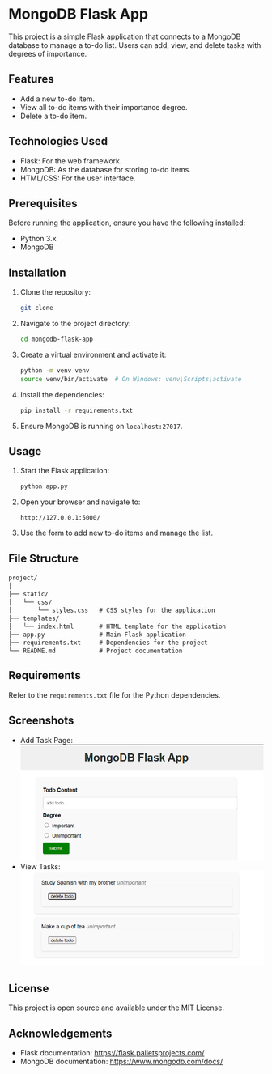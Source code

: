 # MongoDB Flask App

This project is a simple Flask application that connects to a MongoDB database to manage a to-do list. Users can add, view, and delete tasks with degrees of importance.

## Features
- Add a new to-do item.
- View all to-do items with their importance degree.
- Delete a to-do item.

## Technologies Used
- Flask: For the web framework.
- MongoDB: As the database for storing to-do items.
- HTML/CSS: For the user interface.

## Prerequisites
Before running the application, ensure you have the following installed:
- Python 3.x
- MongoDB

## Installation
1. Clone the repository:
   ```bash
   git clone 
   ```
2. Navigate to the project directory:
   ```bash
   cd mongodb-flask-app
   ```
3. Create a virtual environment and activate it:
   ```bash
   python -m venv venv
   source venv/bin/activate  # On Windows: venv\Scripts\activate
   ```
4. Install the dependencies:
   ```bash
   pip install -r requirements.txt
   ```
5. Ensure MongoDB is running on `localhost:27017`.

## Usage
1. Start the Flask application:
   ```bash
   python app.py
   ```
2. Open your browser and navigate to:
   ```
   http://127.0.0.1:5000/
   ```
3. Use the form to add new to-do items and manage the list.

## File Structure
```
project/
│
├── static/
│   └── css/
│       └── styles.css   # CSS styles for the application
├── templates/
│   └── index.html       # HTML template for the application
├── app.py               # Main Flask application
├── requirements.txt     # Dependencies for the project
└── README.md            # Project documentation

```

## Requirements
Refer to the `requirements.txt` file for the Python dependencies.

## Screenshots
- Add Task Page: ![Add Task Page](./screenshots/add_task.png)
- View Tasks: ![View Tasks](./screenshots/created_tasks.png)

## License
This project is open source and available under the MIT License.

## Acknowledgements
- Flask documentation: https://flask.palletsprojects.com/
- MongoDB documentation: https://www.mongodb.com/docs/
